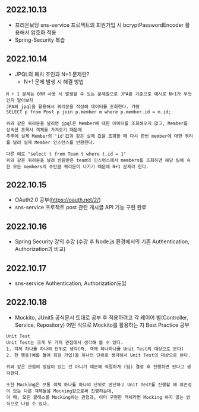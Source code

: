 ## 2022.10.13
- 프리온보딩 sns-service 프로젝트의 회원가입 시 bcryptPasswordEncoder 활용해서 암호화 적용 
- Spring-Security 복습 

## 2022.10.14
- JPQL의 페치 조인과 N+1 문제란? 
  - N+1 문제 발생 시 해결 방법
  
```test
N + 1 문제는 ORM 사용 시 발생할 수 있는 문제점으로 JPA를 기준으로 예시로 N+1가 무엇인지 알아보자
JPA의 jpql을 활용해서 쿼리문을 작성해 데이터를 조회한다. 가령 
SELECT p from Post p join p.member m where p.member.id = m.id;

위와 같은 쿼리문을 날리면 jpql은 Member에 대한 데이터를 조회해오지 않고, Member를 상속한 프록시 객체를 가져오기 때문에
추후에 실제 Member의 'id'값과 같은 실제 값을 조회할 때 다시 한번 member에 대한 쿼리를 날려 실제 Member 인스턴스를 반환한다.

다른 예로 "select t from Team t where t.id = 1"
위와 같은 쿼리문을 날려 반환받은 team의 인스턴스에서 members를 조회하면 해당 팀에 속한 모든 members의 수만큼 쿼리문이 나가기 때문에 N+1 문제라 한다.

```

## 2022.10.15
- OAuth2.0 공부(https://oauth.net/2/)
- sns-service 프로젝트 post 관련 게시글 API 기능 구현 완료

## 2022.10.16
- Spring Security 강의 수강 (수강 후 Node.js 환경에서의 기존 Authentication, Authorization과 비교) 

## 2022.10.17
- sns-service  Authentication, Authorization도입

## 2022.10.18
- Mockito, JUnit5 공식문서 토대로 공부 후 적용하려고 각 레이어 별(Controller, Service, Repository)
어떤 식으로 Mockito를 활용하는 지 Best Practice 공부 
```text
Unit Test
Unit Test는 크게 두 가지 관점에서 생각해 볼 수 있다.
1. 객체 하나를 하나의 단위로 생각(즉, 객체 하나하나를 Unit Test의 대상으로 본다)
2. 한 행동(예를 들어 회원 가입)을 하나의 단위로 생각해서 Unit Test의 대상으로 본다. 

위와 같은 관점의 정답이 있는 건 아니기 때문에 적절하게 (팀) 결정 후 진행하면 된다고 생각한다.

또한 Mocking은 보통 객체 하나를 하나의 단위로 판단하고 Unit Test를 진행할 때 의존성이 있는 다른 객체들을 Mocking함으로써 진행하는데,
이 때, 모든 클래스를 Mocking하는 관점과, 이미 구현한 객체라면 Mocking 하지 않는 방식으로 나뉠 수 있다.
```


